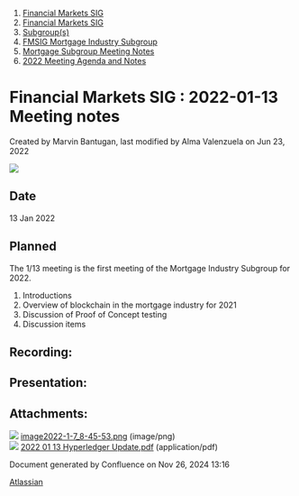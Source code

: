 1. [Financial Markets SIG](index.html)
2. [Financial Markets SIG](Financial-Markets-SIG_20545549.html)
3. [Subgroup(s)](20559462.html)
4. [FMSIG Mortgage Industry Subgroup](FMSIG-Mortgage-Industry-Subgroup_20546787.html)
5. [Mortgage Subgroup Meeting Notes](Mortgage-Subgroup-Meeting-Notes_20559602.html)
6. [2022 Meeting Agenda and Notes](2022-Meeting-Agenda-and-Notes_28279111.html)

# Financial Markets SIG : 2022-01-13 Meeting notes

Created by Marvin Bantugan, last modified by Alma Valenzuela on Jun 23, 2022

![](attachments/20545661/20559662.png?height=250)

## Date

13 Jan 2022

## Planned

The 1/13 meeting is the first meeting of the Mortgage Industry Subgroup for 2022. 

1. Introductions
2. Overview of blockchain in the mortgage industry for 2021
3. Discussion of Proof of Concept testing
4. Discussion items

## Recording:

## Presentation:

## Attachments:

![](images/icons/bullet_blue.gif) [image2022-1-7\_8-45-53.png](attachments/20545661/20559662.png) (image/png)  
![](images/icons/bullet_blue.gif) [2022 01 13 Hyperledger Update.pdf](attachments/20545661/20560000.pdf) (application/pdf)

Document generated by Confluence on Nov 26, 2024 13:16

[Atlassian](http://www.atlassian.com/)
